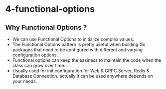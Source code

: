 # 4-functional-options

## Why Functional Options ? 
- We can use Functional Options to initialize complex values.
- The Functional Options pattern is pretty useful when building Go packages that need to be configured with different and varying configuration options. 
- Functional options can keep the easiness to maintain the code when the class can grow over time.
- Usually used for init configuration for Web & GRPC Server, Redis & Database Connection. actually it can be used anywhere depends on your needs.